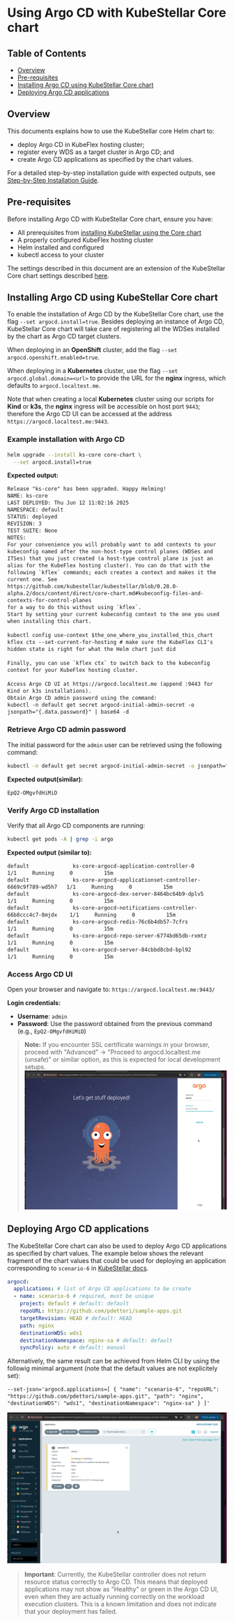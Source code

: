 # Using Argo CD with KubeStellar Core chart

## Table of Contents
- [Overview](#overview)
- [Pre-requisites](#pre-requisites)
- [Installing Argo CD using KubeStellar Core chart](#installing-argo-cd-using-kubestellar-core-chart)
- [Deploying Argo CD applications](#deploying-argo-cd-applications)

## Overview

This documents explains how to use the KubeStellar core Helm chart to:

- deploy Argo CD in KubeFlex hosting cluster;
- register every WDS as a target cluster in Argo CD; and
- create Argo CD applications as specified by the chart values.

For a detailed step-by-step installation guide with expected outputs, see [Step-by-Step Installation Guide](core-chart.md).

## Pre-requisites

Before installing Argo CD with KubeStellar Core chart, ensure you have:

- All prerequisites from [installing KubeStellar using the Core chart](core-chart.md#pre-requisites)
- A properly configured KubeFlex hosting cluster
- Helm installed and configured
- kubectl access to your cluster

The settings described in this document are an extension of the KubeStellar Core chart settings described [here](core-chart.md#kubestellar-core-chart-values).

## Installing Argo CD using KubeStellar Core chart

To enable the installation of Argo CD by the KubeStellar Core chart, use the flag `--set argocd.install=true`. Besides deploying an instance of Argo CD, KubeStellar Core chart will take care of registering all the WDSes installed by the chart as Argo CD target clusters.

When deploying in an **OpenShift** cluster, add the flag `--set argocd.openshift.enabled=true`.

When deploying in a **Kubernetes** cluster, use the flag `--set argocd.global.domain=<url>` to provide the URL for the **nginx** ingress, which defaults to `argocd.localtest.me`.

Note that when creating a local **Kubernetes** cluster using our scripts for **Kind** or **k3s**, the **nginx** ingress will be accessible on host port `9443`; therefore the Argo CD UI can be accessed at the address `https://argocd.localtest.me:9443`.

### Example installation with Argo CD

```bash
helm upgrade --install ks-core core-chart \
  --set argocd.install=true
```

**Expected output:**
```
Release "ks-core" has been upgraded. Happy Helming!
NAME: ks-core
LAST DEPLOYED: Thu Jun 12 11:02:16 2025
NAMESPACE: default
STATUS: deployed
REVISION: 3
TEST SUITE: None
NOTES:
For your convenience you will probably want to add contexts to your
kubeconfig named after the non-host-type control planes (WDSes and
ITSes) that you just created (a host-type control plane is just an
alias for the KubeFlex hosting cluster). You can do that with the
following `kflex` commands; each creates a context and makes it the
current one. See
https://github.com/kubestellar/kubestellar/blob/0.28.0-alpha.2/docs/content/direct/core-chart.md#kubeconfig-files-and-contexts-for-control-planes
for a way to do this without using `kflex`.
Start by setting your current kubeconfig context to the one you used
when installing this chart.

kubectl config use-context $the_one_where_you_installed_this_chart
kflex ctx --set-current-for-hosting # make sure the KubeFlex CLI's hidden state is right for what the Helm chart just did

Finally, you can use `kflex ctx` to switch back to the kubeconfig
context for your KubeFlex hosting cluster.

Access Argo CD UI at https://argocd.localtest.me (append :9443 for Kind or k3s installations).
Obtain Argo CD admin password using the command:
kubectl -n default get secret argocd-initial-admin-secret -o jsonpath="{.data.password}" | base64 -d
```

### Retrieve Argo CD admin password

The initial password for the `admin` user can be retrieved using the following command:

```bash
kubectl -n default get secret argocd-initial-admin-secret -o jsonpath="{.data.password}" | base64 -d
```

**Expected output(similar):**
```
EpQ2-OMgvfdHiMiD
```

### Verify Argo CD installation

Verify that all Argo CD components are running:

```bash
kubectl get pods -A | grep -i argo
```

**Expected output (similar to):**
```
default              ks-core-argocd-application-controller-0                     1/1     Running     0          15m
default              ks-core-argocd-applicationset-controller-6669c9f789-wd5h7   1/1     Running     0          15m
default              ks-core-argocd-dex-server-8464bc64b9-dplv5                  1/1     Running     0          15m
default              ks-core-argocd-notifications-controller-66b8ccc4c7-8mjdx    1/1     Running     0          15m
default              ks-core-argocd-redis-76c6b4db57-7cfrs                       1/1     Running     0          15m
default              ks-core-argocd-repo-server-6774bd65db-rxmtz                 1/1     Running     0          15m
default              ks-core-argocd-server-84cbbd8cbd-bpl92                      1/1     Running     0          15m
```

### Access Argo CD UI

Open your browser and navigate to: `https://argocd.localtest.me:9443/`

**Login credentials:**
- **Username**: `admin`
- **Password**: Use the password obtained from the previous command (e.g., `EpQ2-OMgvfdHiMiD`)

> **Note:** If you encounter SSL certificate warnings in your browser, proceed with "Advanced" → "Proceed to argocd.localtest.me (unsafe)" or similar option, as this is expected for local development setups.
![alt text](images/argo-cd-signin-page.png)

## Deploying Argo CD applications

The KubeStellar Core chart can also be used to deploy Argo CD applications as specified by chart values. The example below shows the relevant fragment of the chart values that could be used for deploying an application corresponding to `scenario-6` in [KubeStellar docs](example-scenarios.md#scenario-6---multi-cluster-workload-deployment-of-app-with-serviceaccount-with-argocd).

```yaml
argocd:
  applications: # list of Argo CD applications to be create
  - name: scenario-6 # required, must be unique
    project: default # default: default
    repoURL: https://github.com/pdettori/sample-apps.git
    targetRevision: HEAD # default: HEAD
    path: nginx
    destinationWDS: wds1
    destinationNamespace: nginx-sa # default: default
    syncPolicy: auto # default: manual
```

Alternatively, the same result can be achieved from Helm CLI by using the followig minimal argument (note that the default values are not explicitely set):

```shell
--set-json='argocd.applications=[ { "name": "scenario-6", "repoURL": "https://github.com/pdettori/sample-apps.git", "path": "nginx", "destinationWDS": "wds1", "destinationNamespace": "nginx-sa" } ]'
```

![alt text](images/argocd-application.png)
> **Important**: Currently, the KubeStellar controller does not return resource status correctly to Argo CD. This means that deployed applications may not show as "Healthy" or green in the Argo CD UI, even when they are actually running correctly on the workload execution clusters. This is a known limitation and does not indicate that your deployment has failed.